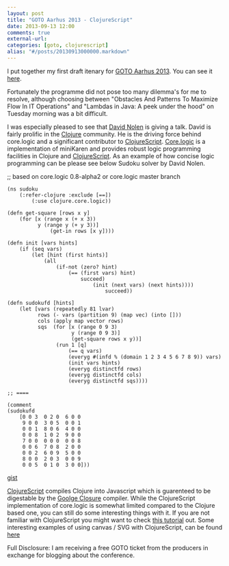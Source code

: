 ```yaml
---
layout: post
title: "GOTO Aarhus 2013 - ClojureScript"
date: 2013-09-13 12:00
comments: true
external-url:
categories: [goto, clojurescript]
alias: "#/posts/20130913000000.markdown"
---
```

I put together my first draft itenary for [GOTO Aarhus 2013](http://gotocon.com/aarhus-2013/). You can see it [here](http://gotocon.com/aarhus-2013/schedule/my-schedule.jsp#myschedlink1).

Fortunately the programme did not pose too many dilemma's for me to resolve, although choosing between "Obstacles And Patterns To Maximize Flow In IT Operations" and "Lambdas in Java: A peek under the hood" on Tuesday morning was a bit difficult.

I was especially pleased to see that [David Nolen](http://swannodette.github.io/) is giving a talk. David is fairly prolific in the [Clojure](http://clojure.org/) community. He is the driving force behind core.logic and a significant contributor to [ClojureScript](https://github.com/clojure/clojurescript). [Core.logic](https://github.com/clojure/core.logic) is a implementation of miniKaren and provides robust logic programming facilities in Clojure and [ClojureScript](https://github.com/clojure/clojurescript). As an example of how concise logic programming can be please see below Sudoku solver by David Nolen.

;; based on core.logic 0.8-alpha2 or core.logic master branch

    (ns sudoku
        (:refer-clojure :exclude [==])
            (:use clojure.core.logic))

    (defn get-square [rows x y]
        (for [x (range x (+ x 3))
              y (range y (+ y 3))]
                  (get-in rows [x y])))

    (defn init [vars hints]
        (if (seq vars)
            (let [hint (first hints)]
                (all
                    (if-not (zero? hint)
                        (== (first vars) hint)
                            succeed)
                                (init (next vars) (next hints))))
                                    succeed))

    (defn sudokufd [hints]
        (let [vars (repeatedly 81 lvar)
              rows (- vars (partition 9) (map vec) (into []))
              cols (apply map vector rows)
              sqs  (for [x (range 0 9 3)
                         y (range 0 9 3)]
                         (get-square rows x y))]
                    (run 1 [q]
                        (== q vars)
                        (everyg #(infd % (domain 1 2 3 4 5 6 7 8 9)) vars)
                        (init vars hints)
                        (everyg distinctfd rows)
                        (everyg distinctfd cols)
                        (everyg distinctfd sqs))))

    ;; ====

    (comment
    (sudokufd
        [0 0 3  0 2 0  6 0 0
         9 0 0  3 0 5  0 0 1
         0 0 1  8 0 6  4 0 0
         0 0 8  1 0 2  9 0 0
         7 0 0  0 0 0  0 0 8
         0 0 6  7 0 8  2 0 0
         0 0 2  6 0 9  5 0 0
         8 0 0  2 0 3  0 0 9
         0 0 5  0 1 0  3 0 0]))

[gist](https://gist.github.com/swannodette/3217582#file-gistfile1-clj)

[ClojureScript](https://github.com/clojure/clojurescript) compiles Clojure into Javascript which is guarenteed to be digestable by the [Goolge Closure](https://developers.google.com/closure/) compiler. While the ClojureScript implementation of core.logic is somewhat limited compared to the Clojure based one, you can still do some interesting things with it. If you are not familiar with ClojureScript you might want to check [this tutorial](https://github.com/magomimmo/modern-cljs) out. Some interesting examples of using canvas / SVG with ClojureScript, can be found [here](https://github.com/rm-hull/programming-enchiladas#examples)

Full Disclosure:  I am receiving a free GOTO ticket from the producers in exchange for blogging about the conference.
